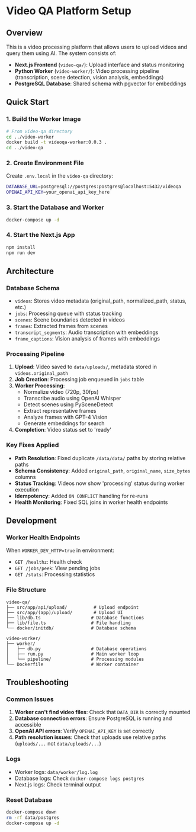 # Video QA Platform Setup

## Overview
This is a video processing platform that allows users to upload videos and query them using AI. The system consists of:

- **Next.js Frontend** (`video-qa/`): Upload interface and status monitoring
- **Python Worker** (`video-worker/`): Video processing pipeline (transcription, scene detection, vision analysis, embeddings)
- **PostgreSQL Database**: Shared schema with pgvector for embeddings

## Quick Start

### 1. Build the Worker Image
```bash
# From video-qa directory
cd ../video-worker
docker build -t videoqa-worker:0.0.3 .
cd ../video-qa
```

### 2. Create Environment File
Create `.env.local` in the `video-qa` directory:
```bash
DATABASE_URL=postgresql://postgres:postgres@localhost:5432/videoqa
OPENAI_API_KEY=your_openai_api_key_here
```

### 3. Start the Database and Worker
```bash
docker-compose up -d
```

### 4. Start the Next.js App
```bash
npm install
npm run dev
```

## Architecture

### Database Schema
- `videos`: Stores video metadata (original_path, normalized_path, status, etc.)
- `jobs`: Processing queue with status tracking
- `scenes`: Scene boundaries detected in videos
- `frames`: Extracted frames from scenes
- `transcript_segments`: Audio transcription with embeddings
- `frame_captions`: Vision analysis of frames with embeddings

### Processing Pipeline
1. **Upload**: Video saved to `data/uploads/`, metadata stored in `videos.original_path`
2. **Job Creation**: Processing job enqueued in `jobs` table
3. **Worker Processing**:
   - Normalize video (720p, 30fps)
   - Transcribe audio using OpenAI Whisper
   - Detect scenes using PySceneDetect
   - Extract representative frames
   - Analyze frames with GPT-4 Vision
   - Generate embeddings for search
4. **Completion**: Video status set to 'ready'

### Key Fixes Applied
- **Path Resolution**: Fixed duplicate `/data/data/` paths by storing relative paths
- **Schema Consistency**: Added `original_path`, `original_name`, `size_bytes` columns
- **Status Tracking**: Videos now show 'processing' status during worker execution
- **Idempotency**: Added `ON CONFLICT` handling for re-runs
- **Health Monitoring**: Fixed SQL joins in worker health endpoints

## Development

### Worker Health Endpoints
When `WORKER_DEV_HTTP=true` in environment:
- `GET /healthz`: Health check
- `GET /jobs/peek`: View pending jobs
- `GET /stats`: Processing statistics

### File Structure
```
video-qa/
├── src/app/api/upload/          # Upload endpoint
├── src/app/(app)/upload/        # Upload UI
├── lib/db.ts                   # Database functions
├── lib/file.ts                 # File handling
└── docker/initdb/              # Database schema

video-worker/
├── worker/
│   ├── db.py                   # Database operations
│   ├── run.py                  # Main worker loop
│   └── pipeline/               # Processing modules
└── Dockerfile                  # Worker container
```

## Troubleshooting

### Common Issues
1. **Worker can't find video files**: Check that `DATA_DIR` is correctly mounted
2. **Database connection errors**: Ensure PostgreSQL is running and accessible
3. **OpenAI API errors**: Verify `OPENAI_API_KEY` is set correctly
4. **Path resolution issues**: Check that uploads use relative paths (`uploads/...` not `data/uploads/...`)

### Logs
- Worker logs: `data/worker/log.log`
- Database logs: Check `docker-compose logs postgres`
- Next.js logs: Check terminal output

### Reset Database
```bash
docker-compose down
rm -rf data/postgres
docker-compose up -d
```
